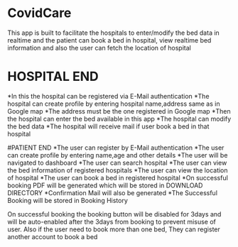 # CovidCare
This app is built to facilitate the hospitals to enter/modify the bed data in realtime and the patient can book a bed in hospital, view realtime bed information and 
also the user can fetch the location of hospital

# HOSPITAL END
*In this the hospital can be registered via E-Mail authentication
*The hospital can create profile by entering hospital name,address same as in Google map
*The address must be the one registered in Google map
*Then the hospital can enter the bed available in this app
*The hospital can modify the bed data
*The hospital will receive mail if user book a bed in that hospital

#PATIENT END
*The user can register by E-Mail authentication
*The user can create profile by entering name,age and other details
*The user will be navigated to dashboard
*The user can search hospital
*The user can view the bed information of registered hospitals
*The user can view the location of hospital
*The user can book a bed in registered hospital
*On successful booking PDF will be  generated which will be stored in DOWNLOAD DIRECTORY
*Confirmation Mail will also be generated
*The Successful Booking will be stored in Booking History


On successful booking the booking button will be disabled for 3days and will be auto-enabled after the 3days from booking to prevent misuse of user. Also if the user need to book more than one bed, They can register another account to book a bed
